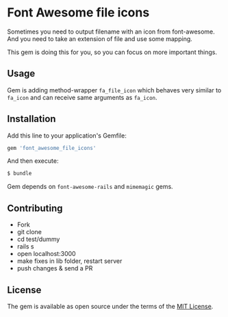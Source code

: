 # Font Awesome file icons

Sometimes you need to output filename with an icon from font-awesome. And you need to take an extension of file and use some mapping.

This gem is doing this for you, so you can focus on more important things.

## Usage

Gem is adding method-wrapper `fa_file_icon` which behaves very similar to `fa_icon` and can receive same arguments as `fa_icon`.

## Installation
Add this line to your application's Gemfile:

```ruby
gem 'font_awesome_file_icons'
```

And then execute:
```bash
$ bundle
```

Gem depends on `font-awesome-rails` and `mimemagic` gems.

## Contributing

* Fork
* git clone
* cd test/dummy
* rails s
* open localhost:3000
* make fixes in lib folder, restart server
* push changes & send a PR

## License
The gem is available as open source under the terms of the [MIT License](https://opensource.org/licenses/MIT).
